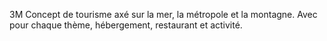3M
Concept de tourisme axé sur la mer, la métropole et la montagne.
Avec pour chaque thème, hébergement, restaurant et activité.
